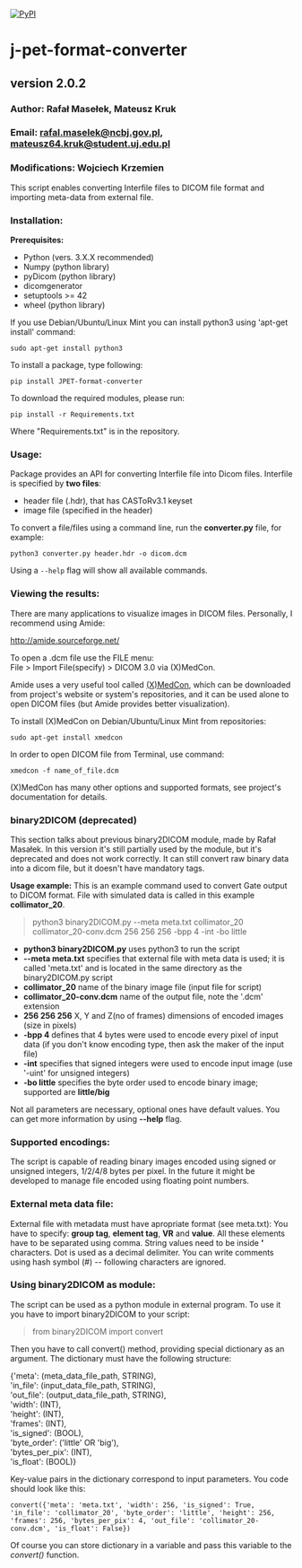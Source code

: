 [![PyPI](https://img.shields.io/pypi/v/gatetools)](https://pypi.org/project/JPET-format-converter/)

# j-pet-format-converter
## version 2.0.2
### Author: Rafał Masełek, Mateusz Kruk
### Email: rafal.maselek@ncbj.gov.pl, mateusz64.kruk@student.uj.edu.pl
### Modifications: Wojciech Krzemien 

This script enables converting Interfile files to DICOM file format and importing meta-data from external file.

### Installation:
**Prerequisites:**
+ Python (vers. 3.X.X recommended)
+ Numpy  (python library)
+ pyDicom (python library)
+ dicomgenerator
+ setuptools >= 42
+ wheel (python library)

If you use Debian/Ubuntu/Linux Mint you can install python3 using 'apt-get install' command:
```
sudo apt-get install python3 
```

To install a package, type following:
```
pip install JPET-format-converter
```

To download the required modules, please run:
```
pip install -r Requirements.txt
```
Where "Requirements.txt" is in the repository.

### Usage:
Package provides an API for converting Interfile file into Dicom files. Interfile is specified by **two files**:

+ header file (.hdr), that has CASToRv3.1 keyset
+ image file (specified in the header)

To convert a file/files using a command line, run the **converter.py** file, for example:
```
python3 converter.py header.hdr -o dicom.dcm
```

Using a ```--help``` flag will show all available commands.

### Viewing the results:
There are many applications to visualize images in DICOM files. Personally, I recommend using Amide:

http://amide.sourceforge.net/

To open a .dcm file use the FILE menu:\
File > Import File(specify) > DICOM 3.0 via (X)MedCon.

Amide uses a very useful tool called [(X)MedCon](http://xmedcon.sourceforge.net/),
which can be downloaded from project's website or system's repositories, and it can be used alone to open DICOM files
(but Amide provides better visualization).

To install (X)MedCon on Debian/Ubuntu/Linux Mint from repositories:
```
sudo apt-get install xmedcon
```

In order to open DICOM file from Terminal, use command:
```
xmedcon -f name_of_file.dcm
```

(X)MedCon has many other options and supported formats, see project's documentation for 
details.

### binary2DICOM (deprecated)
This section talks about previous binary2DICOM module, made by Rafał Masałek. In this version it's still partially used by the module, but it's deprecated and does not work correctly. It can still convert raw binary data into a dicom file, but it doesn't have mandatory tags.

**Usage example:**
This is an example command used to convert Gate output to DICOM format.
File with simulated data is called in this example **collimator_20**.
>python3 binary2DICOM.py --meta meta.txt collimator_20 collimator_20-conv.dcm 256 256 256 -bpp 4 -int -bo little
+ **python3 binary2DICOM.py** uses python3 to run the script
+ **--meta meta.txt** specifies that external file with meta data is used; it is called 'meta.txt' and is located in the same directory as the binary2DICOM.py script
+ **collimator_20** name of the binary image file (input file for script)
+ **collimator_20-conv.dcm** name of the output file, note the '.dcm' extension
+ **256 256 256** X, Y and Z(no of frames) dimensions of encoded images (size in pixels)
+ **-bpp 4** defines that 4 bytes were used to encode every pixel of input data (if you don't know encoding type, then ask the maker of the input file)
+ **-int** specifies that signed integers were used to encode input image (use '-uint' for unsigned integers)
+ **-bo little** specifies the byte order used to encode binary image; supported are **little/big**

Not all parameters are necessary, optional ones have default values. You can get more information by using **--help** flag.

### Supported encodings:
The script is capable of reading binary images encoded using signed or unsigned integers, 1/2/4/8 bytes per pixel.
In the future it might be developed to manage file encoded using floating point numbers.

### External meta data file:
External file with metadata must have apropriate format (see meta.txt):
You have to specify: **group tag**, **element tag**, **VR** and **value**.
All these elements have to be separated using comma.
String values need to be inside **'** characters.
Dot is used as a decimal delimiter.
You can write comments using hash symbol (#) -- following characters are ignored.

### Using binary2DICOM as module:
The script can be used as a python module in external program. To use it you have to import binary2DICOM to your script:
>from binary2DICOM import convert

Then you have to call convert() method, providing special dictionary as an argument.
The dictionary must have the following structure:


{'meta': (meta_data_file_path, STRING),\
'in_file': (input_data_file_path, STRING),\
'out_file': (output_data_file_path, STRING),\
'width': (INT),\
'height': (INT),\
'frames': (INT),\
'is_signed': (BOOL),\
'byte_order': ('little' OR 'big'),\
'bytes_per_pix': (INT),\
'is_float': (BOOL)}
    
Key-value pairs in the dictionary correspond to input parameters.
You code should look like this:

```convert({'meta': 'meta.txt', 'width': 256, 'is_signed': True, 'in_file': 'collimator_20', 'byte_order': 'little', 'height': 256, 'frames': 256, 'bytes_per_pix': 4, 'out_file': 'collimator_20-conv.dcm', 'is_float': False})```

Of course you can store dictionary in a variable and pass this variable to the *convert()* function.

